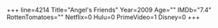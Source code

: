 +++
line=4214
Title="Angel's Friends"
Year=2009
Age=""
IMDb="7.4"
RottenTomatoes=""
Netflix=0
Hulu=0
PrimeVideo=1
Disney=0
+++

